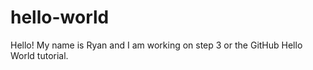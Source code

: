 # hello-world

Hello! My name is Ryan and I am working on step 3 or the GitHub Hello World tutorial. 

